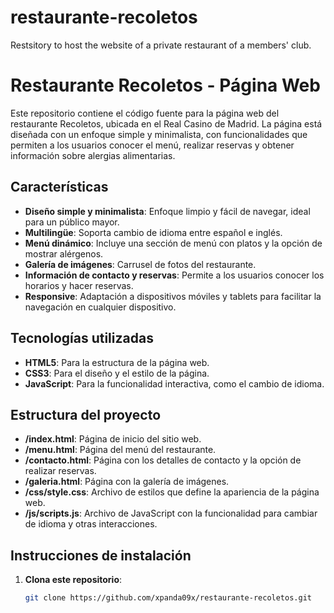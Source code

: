 # restaurante-recoletos
Restsitory to host the website of a private restaurant of a members' club.

# Restaurante Recoletos - Página Web

Este repositorio contiene el código fuente para la página web del restaurante Recoletos, ubicada en el Real Casino de Madrid. La página está diseñada con un enfoque simple y minimalista, con funcionalidades que permiten a los usuarios conocer el menú, realizar reservas y obtener información sobre alergias alimentarias. 

## Características

- **Diseño simple y minimalista**: Enfoque limpio y fácil de navegar, ideal para un público mayor.
- **Multilingüe**: Soporta cambio de idioma entre español e inglés.
- **Menú dinámico**: Incluye una sección de menú con platos y la opción de mostrar alérgenos.
- **Galería de imágenes**: Carrusel de fotos del restaurante.
- **Información de contacto y reservas**: Permite a los usuarios conocer los horarios y hacer reservas.
- **Responsive**: Adaptación a dispositivos móviles y tablets para facilitar la navegación en cualquier dispositivo.
  
## Tecnologías utilizadas

- **HTML5**: Para la estructura de la página web.
- **CSS3**: Para el diseño y el estilo de la página.
- **JavaScript**: Para la funcionalidad interactiva, como el cambio de idioma.

## Estructura del proyecto

- **/index.html**: Página de inicio del sitio web.
- **/menu.html**: Página del menú del restaurante.
- **/contacto.html**: Página con los detalles de contacto y la opción de realizar reservas.
- **/galeria.html**: Página con la galería de imágenes.
- **/css/style.css**: Archivo de estilos que define la apariencia de la página web.
- **/js/scripts.js**: Archivo de JavaScript con la funcionalidad para cambiar de idioma y otras interacciones.
  
## Instrucciones de instalación

1. **Clona este repositorio**:
   ```bash
   git clone https://github.com/xpanda09x/restaurante-recoletos.git

